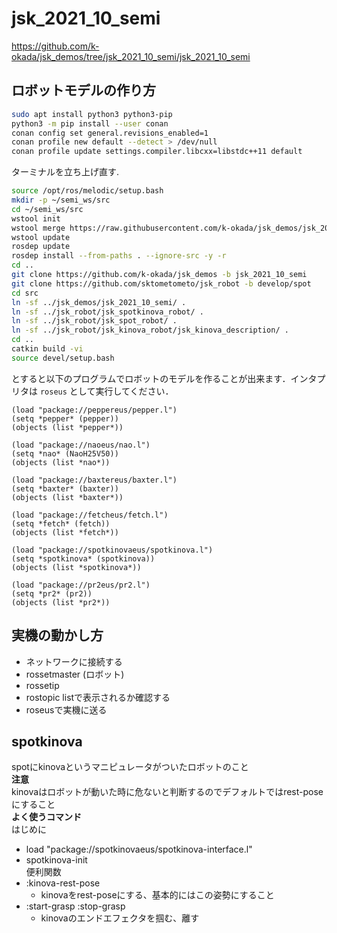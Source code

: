 # jsk_2021_10_semi

https://github.com/k-okada/jsk_demos/tree/jsk_2021_10_semi/jsk_2021_10_semi

## ロボットモデルの作り方

```bash
sudo apt install python3 python3-pip
python3 -m pip install --user conan
conan config set general.revisions_enabled=1
conan profile new default --detect > /dev/null
conan profile update settings.compiler.libcxx=libstdc++11 default
```

ターミナルを立ち上げ直す.

```bash
source /opt/ros/melodic/setup.bash
mkdir -p ~/semi_ws/src
cd ~/semi_ws/src
wstool init
wstool merge https://raw.githubusercontent.com/k-okada/jsk_demos/jsk_2021_10_semi/jsk_2021_10_semi/semi.rosinstall
wstool update
rosdep update
rosdep install --from-paths . --ignore-src -y -r
cd ..
git clone https://github.com/k-okada/jsk_demos -b jsk_2021_10_semi
git clone https://github.com/sktometometo/jsk_robot -b develop/spot
cd src
ln -sf ../jsk_demos/jsk_2021_10_semi/ .
ln -sf ../jsk_robot/jsk_spotkinova_robot/ .
ln -sf ../jsk_robot/jsk_spot_robot/ .
ln -sf ../jsk_robot/jsk_kinova_robot/jsk_kinova_description/ .
cd ..
catkin build -vi
source devel/setup.bash
```

とすると以下のプログラムでロボットのモデルを作ることが出来ます．インタプリタは `roseus` として実行してください．

```
(load "package://peppereus/pepper.l")
(setq *pepper* (pepper))
(objects (list *pepper*))

(load "package://naoeus/nao.l")
(setq *nao* (NaoH25V50))
(objects (list *nao*))

(load "package://baxtereus/baxter.l")
(setq *baxter* (baxter))
(objects (list *baxter*))

(load "package://fetcheus/fetch.l")
(setq *fetch* (fetch))
(objects (list *fetch*))

(load "package://spotkinovaeus/spotkinova.l")
(setq *spotkinova* (spotkinova))
(objects (list *spotkinova*))

(load "package://pr2eus/pr2.l")
(setq *pr2* (pr2))
(objects (list *pr2*))
```

## 実機の動かし方
- ネットワークに接続する  
- rossetmaster (ロボット)
- rossetip
- rostopic listで表示されるか確認する
- roseusで実機に送る

## spotkinova
spotにkinovaというマニピュレータがついたロボットのこと  
**注意**  
kinovaはロボットが動いた時に危ないと判断するのでデフォルトではrest-poseにすること  
**よく使うコマンド**  
はじめに  
- load "package://spotkinovaeus/spotkinova-interface.l"
- spotkinova-init  
便利関数
- :kinova-rest-pose
    - kinovaをrest-poseにする、基本的にはこの姿勢にすること  
- :start-grasp :stop-grasp
    - kinovaのエンドエフェクタを掴む、離す



